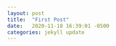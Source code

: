 ```yaml
---
layout: post
title:  "First Post"
date:   2020-11-18 16:39:01 -0500
categories: jekyll update
---
```




